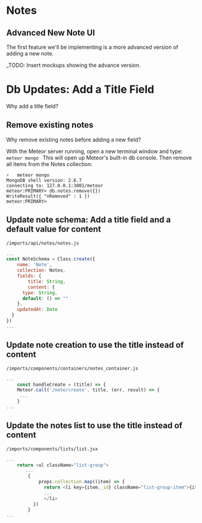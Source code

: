 # Notes

## Advanced New Note UI

The first feature we'll be implementing is a more advanced version of adding a new note.

_TODO: Insert mockups showing the advance version.

# Db Updates: Add a Title Field

Why add a title field?

## Remove existing notes
Why remove existing notes before adding a new field?

With the Meteor server running, open a new terminal window and type:
  ```meteor mongo ```
  This will open up Meteor's built-in db console.
  Then remove all items from the Notes collection:
  
  ```
  ⚡   meteor mongo
MongoDB shell version: 2.6.7
connecting to: 127.0.0.1:3001/meteor
meteor:PRIMARY> db.notes.remove({})
WriteResult({ "nRemoved" : 1 })
meteor:PRIMARY> 
```


## Update note schema: Add a title field and a default value for content

``` /imports/api/notes/notes.js ```
```js
...
const NoteSchema = Class.create({
	name: 'Note',
	collection: Notes,
	fields: {
		title: String,
		content: {
      type: String,
      default: () => ""
    },
    updatedAt: Date 
  }
})
...
```

## Update note creation to use the title instead of content

``` /imports/components/containers/notes_container.js ```
```js
...
	const handleCreate = (title) => {
    Meteor.call('/note/create', title, (err, result) => {
     ...
	}
...
```

## Update the notes list to use the title instead of content


``` /imports/components/lists/list.jsx ```
```js
...
	return <ul className="list-group">
	   ...
	    { 
	    	props.collection.map((item) => {
	 	      return <li key={item._id} className="list-group-item">{item.title} 
              ...
	 	      </li>
	      })
	    }
...
```





